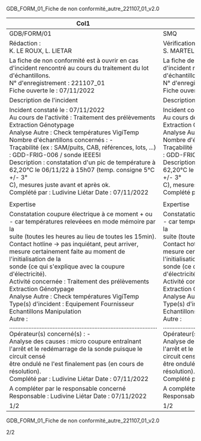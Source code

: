 GDB_FORM_01_Fiche de non conformité_autre_221107_01_v2.0





|Col1|Fiche de non conformité|Version 2.0|
|---|---|---|
|GDB/FORM/01|SMQ|06/10/2022|
|Rédaction :<br>K. LE ROUX, L. LIETAR|Vérification :<br>S. MARTEL, S. MERLIN|Approbation :<br>L. LIETAR|
|La fiche de non conformité est à ouvrir en cas d'incident rencontré au cours du traitement du lot d'échantillons.<br>N° d'enregistrement : 221107_01<br>Fiche ouverte le : 07/11/2022|La fiche de non conformité est à ouvrir en cas d'incident rencontré au cours du traitement du lot d'échantillons.<br>N° d'enregistrement : 221107_01<br>Fiche ouverte le : 07/11/2022|La fiche de non conformité est à ouvrir en cas d'incident rencontré au cours du traitement du lot d'échantillons.<br>N° d'enregistrement : 221107_01<br>Fiche ouverte le : 07/11/2022|
|Description de l'incident|Description de l'incident|Description de l'incident|
|Incident constaté le : 07/11/2022<br>Au cours de l'activité : Traitement des prélèvements Extraction Génotypage<br>Analyse Autre : Check températures VigiTemp<br>Nombre d'échantillons concernés : -<br>Traçabilité (ex : SAM/puits, CAB, références, lots, ...) : GDD-FRIG-006 / sonde IEEE5I<br>Description : constatation d'un pic de température à 62,20°C le 06/11/22 à 15h07 (temp. consigne 5°C +/- 3°<br>C), mesures juste avant et après ok.<br>Complété par : Ludivine Liétar Date : 07/11/2022|Incident constaté le : 07/11/2022<br>Au cours de l'activité : Traitement des prélèvements Extraction Génotypage<br>Analyse Autre : Check températures VigiTemp<br>Nombre d'échantillons concernés : -<br>Traçabilité (ex : SAM/puits, CAB, références, lots, ...) : GDD-FRIG-006 / sonde IEEE5I<br>Description : constatation d'un pic de température à 62,20°C le 06/11/22 à 15h07 (temp. consigne 5°C +/- 3°<br>C), mesures juste avant et après ok.<br>Complété par : Ludivine Liétar Date : 07/11/2022|Incident constaté le : 07/11/2022<br>Au cours de l'activité : Traitement des prélèvements Extraction Génotypage<br>Analyse Autre : Check températures VigiTemp<br>Nombre d'échantillons concernés : -<br>Traçabilité (ex : SAM/puits, CAB, références, lots, ...) : GDD-FRIG-006 / sonde IEEE5I<br>Description : constatation d'un pic de température à 62,20°C le 06/11/22 à 15h07 (temp. consigne 5°C +/- 3°<br>C), mesures juste avant et après ok.<br>Complété par : Ludivine Liétar Date : 07/11/2022|
||||
|Expertise|Expertise|Expertise|
|Constatation coupure électrique à ce moment + ou - car températures relevéees en mode mémoire par la<br>suite (toutes les heures au lieu de toutes les 15min).<br>Contact hotline -> pas inquiétant, peut arriver, mesure certainement faite au moment de l'initialisation de la<br>sonde (ce qui s'explique avec la coupure d'électricité).<br>Activité concernée : Traitement des prélèvements Extraction Génotypage<br>Analyse Autre : Check températures VigiTemp<br>Type(s) d'incident : Equipement Fournisseur Echantillons Manipulation<br>Autre : ............................................................................................<br>Opérateur(s) concerné(s) : -<br>Analyse des causes : micro coupure entraînant l'arrêt et le redémarrage de la sonde puisque le circuit censé<br>être ondulé ne l'est finalement pas (en cours de résolution).<br>Complété par : Ludivine Liétar Date : 07/11/2022|Constatation coupure électrique à ce moment + ou - car températures relevéees en mode mémoire par la<br>suite (toutes les heures au lieu de toutes les 15min).<br>Contact hotline -> pas inquiétant, peut arriver, mesure certainement faite au moment de l'initialisation de la<br>sonde (ce qui s'explique avec la coupure d'électricité).<br>Activité concernée : Traitement des prélèvements Extraction Génotypage<br>Analyse Autre : Check températures VigiTemp<br>Type(s) d'incident : Equipement Fournisseur Echantillons Manipulation<br>Autre : ............................................................................................<br>Opérateur(s) concerné(s) : -<br>Analyse des causes : micro coupure entraînant l'arrêt et le redémarrage de la sonde puisque le circuit censé<br>être ondulé ne l'est finalement pas (en cours de résolution).<br>Complété par : Ludivine Liétar Date : 07/11/2022|Constatation coupure électrique à ce moment + ou - car températures relevéees en mode mémoire par la<br>suite (toutes les heures au lieu de toutes les 15min).<br>Contact hotline -> pas inquiétant, peut arriver, mesure certainement faite au moment de l'initialisation de la<br>sonde (ce qui s'explique avec la coupure d'électricité).<br>Activité concernée : Traitement des prélèvements Extraction Génotypage<br>Analyse Autre : Check températures VigiTemp<br>Type(s) d'incident : Equipement Fournisseur Echantillons Manipulation<br>Autre : ............................................................................................<br>Opérateur(s) concerné(s) : -<br>Analyse des causes : micro coupure entraînant l'arrêt et le redémarrage de la sonde puisque le circuit censé<br>être ondulé ne l'est finalement pas (en cours de résolution).<br>Complété par : Ludivine Liétar Date : 07/11/2022|
|A compléter par le responsable concerné<br>Responsable : Ludivine Liétar Date : 07/11/2022|A compléter par le responsable concerné<br>Responsable : Ludivine Liétar Date : 07/11/2022|A compléter par le responsable concerné<br>Responsable : Ludivine Liétar Date : 07/11/2022|
|1/2|1/2|1/2|

GDB_FORM_01_Fiche de non conformité_autre_221107_01_v2.0



2/2

